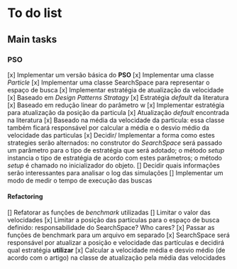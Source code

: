 # To do list

## Main tasks

### PSO

[x] Implementar um versão básica do **PSO**
    [x] Implementar uma classe *Particle*
    [x] Implementar uma classe SearchSpace para representar o espaço de busca
[x] Implementar estratégia de atualização da velocidade
    [x] Baseado em *Design Patterns Stratagy*
    [x] Estratégia *default* da literatura
    [x] Baseado em redução linear do parâmetro w
[x] Implementar estratégia para atualização da posição da particula
    [x] Atualização *default* encontrada na literatura
    [x] Baseado na média da velocidade da particula: essa classe também ficará responsável por calcular a média e o desvio médio da velocidade das particulas
[x] Decidir/ Implementar a forma como estes strategies serão alternados: no construtor do *SearchSpace* será passado um parâmetro para o tipo de estratégia que será adotado; o método *setup* instancia o tipo de estratégia de acordo com estes parâmetros; o método *setup* é chamado no inicializador do objeto.
[] Decidir quais informações serão interessantes para analisar o log das simulações
[] Implementar um modo de medir o tempo de execução das buscas

#### Refactoring

[] Refatorar as funções de *benchmark* utilizadas
[] Limitar o valor das velocidades
[x] Limitar a posição das partículas para o espaço de busca definido: responsabilidade do SearchSpace? Who cares?
[x] Passar as funções de benchmark para um arquivo em separado
[x] SearchSpace será responsável por atualizar a posição e velocidade das partículas e decidirá qual estratégia **utilizar**
[x] Calcular a velocidade média e desvio médio (de acordo com o artigo) na classe de atualização pela média das velocidades